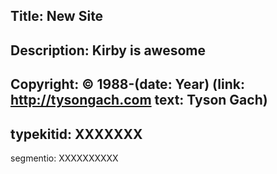 Title: New Site
----
Description: Kirby is awesome
----
Copyright: © 1988-(date: Year) (link: http://tysongach.com text: Tyson Gach)
----
typekitid: XXXXXXX
----
segmentio: XXXXXXXXXX